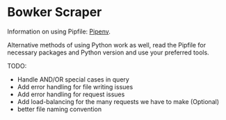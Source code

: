 # Bowker Scraper

Information on using Pipfile: [Pipenv](https://github.com/pypa/pipenv).

Alternative methods of using Python work as well, read the Pipfile for necessary packages and Python version and use your preferred tools.

TODO:
* Handle AND/OR special cases in query
* Add error handling for file writing issues
* Add error handling for request issues
* Add load-balancing for the many requests we have to make (Optional)
* better file naming convention